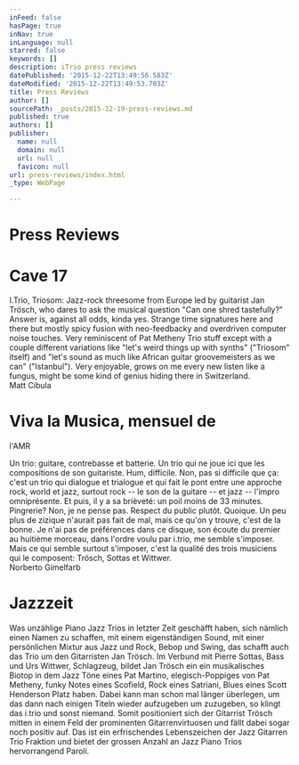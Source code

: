 ```yaml
---
inFeed: false
hasPage: true
inNav: true
inLanguage: null
starred: false
keywords: []
description: iTrio press reviews
datePublished: '2015-12-22T13:49:56.583Z'
dateModified: '2015-12-22T13:49:53.703Z'
title: Press Reviews
author: []
sourcePath: _posts/2015-12-19-press-reviews.md
published: true
authors: []
publisher:
  name: null
  domain: null
  url: null
  favicon: null
url: press-reviews/index.html
_type: WebPage

---
```

# Press Reviews

# Cave 17

I.Trio,
Triosom: Jazz-rock threesome from Europe led by guitarist Jan Trösch, who dares
to ask the musical question "Can one shred tastefully?" Answer is, against all
odds, kinda yes. Strange time signatures here and there but mostly spicy fusion
with neo-feedbacky and overdriven computer noise touches. Very reminiscent of
Pat Metheny Trio stuff except with a couple different variations like "let's
weird things up with synths" ("Triosom" itself) and "let's sound as much like
African guitar groovemeisters as we can" ("Istanbul"). Very enjoyable, grows on
me every new listen like a fungus, might be some kind of genius hiding there in
Switzerland.   
Matt Cibula

# Viva la Musica, mensuel de
l'AMR

Un trio: guitare,
contrebasse et batterie. Un trio qui ne joue ici que les compositions de son
guitariste. Hum, difficile. Non, pas si difficile que ça: c'est un trio qui
dialogue et trialogue et qui fait le pont entre une approche rock, world et
jazz, surtout rock -- le son de la guitare -- et jazz -- l'impro omniprésente. Et
puis, il y a sa brièveté: un poil moins de 33 minutes. Pingrerie? Non, je ne
pense pas. Respect du public plutôt. Quoique. Un peu plus de zizique n'aurait
pas fait de mal, mais ce qu'on y trouve, c'est de la bonne. Je n'ai pas de
préférences dans ce disque, son écoute du premier au huitième morceau, dans
l'ordre voulu par i.trio, me semble s'imposer. Mais ce qui semble surtout
s'imposer, c'est la qualité des trois musiciens qui le composent: Trösch,
Sottas et Wittwer.  
Norberto Gimelfarb

# Jazzzeit

Was unzählige Piano Jazz
Trios in letzter Zeit geschäfft haben, sich nämlich einen Namen zu schaffen,
mit einem eigenständigen Sound, mit einer persönlichen Mixtur aus Jazz und
Rock, Bebop und Swing, das schafft auch das Trio um den Gitarristen Jan Trösch.
Im Verbund mit Pierre Sottas, Bass und Urs Wittwer, Schlagzeug, bildet Jan
Trösch ein ein musikalisches Biotop in dem Jazz Töne eines Pat Martino,
elegisch-Poppiges von Pat Metheny, funky Notes eines Scofield, Rock eines
Satriani, Blues eines Scott Henderson Platz haben. Dabei kann man schon mal
länger überlegen, um das dann nach einigen Titeln wieder aufzugeben um zuzugeben,
so klingt das i.trio und sonst niemand. Somit positioniert sich der Gitarrist
Trösch mitten in einem Feld der prominenten Gitarrenvirtuosen und fällt dabei
sogar noch positiv auf. Das ist ein erfrischendes Lebenszeichen der Jazz
Gitarren Trio Fraktion und bietet der grossen Anzahl an Jazz Piano Trios
hervorrangend Paroli.